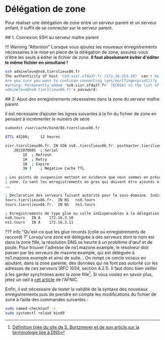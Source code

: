 # Délégation de zone

Pour réaliser une délégation de zone entre un serveur parent et un serveur enfant, il suffit de se connecter sur le serveur parent.

## 1. Connexion SSH au serveur maître parent

!!! Warning  "Attention"
    Lorsque vous ajoutez les nouveaux enregistrements nécessaires à la mise en place de la délégation de zone, assurez-vous d'être les seuls à éditer le fichier de zone. **Il faut absolument éviter d'éditer le même fichier en simultané !**

```bash
ssh admineleve@ns0.tierslieux86.fr
The authenticity of host 'ns0.sisr.sfda37.fr (172.16.253.10)' can't be established.ECDSA key fingerprint is SHA256:86URTSy4kQ4hHHPu9nTP3oXRAEH9RCTp4/3JHv0qe+g.
Are you sure you want to continue connecting (yes/no/[fingerprint])?y
Warning: Permanently added 'ns0.sisr.sfda37.fr' (ECDSA) to the list of known hosts.
admineleve@ns0.tierslieux86.fr's password:
```

## 2. Ajout des enregistrements nécessaires dans la zone du serveur maître parent

Il est nécessaire d’ajouter les lignes suivantes à la fin du fichier de zone en pensant à incrémenter le numéro de série

```bash
sudoedit /var/cache/bind/db.tierslieux86.fr
```

```bash
$TTL 43200; 	12 heures

sisr.tierslieux86.fr. IN SOA ns0..tierslieux86.fr. postmaster.tierslieux86.fr. (
	2021070601	; Serial
		1D	; Refresh
		1H	; Retry
		1W	; Expire
		3H )	; Negative Cache TTL

; Les points de suspension mettent en évidence que nous sommes en présence d’un extrait de fichier de 
; zone. Ce sont les enregistrements en gras qui doivent être ajoutés à l’existant.
.…

; Déclaration des serveurs faisant autorité pour le sous-domaine. Indispensable à la délégation
tours.tierslieux86.fr.	IN NS	ns0.tours
tours.tierslieux86.fr.	IN NS	ns1.tours

; Enregistrements de type glue ou colle indispensables à la délégation de zone
ns0.tours	IN A	172.16.3.10
ns1.tours	IN A	172.16.3.11
```

??? info "Qu'est-ce que les glue records (colle ou enregistrements de raccord) ?"
    Lorsqu'une zone est déléguée à des serveurs dont le nom est dans la zone fille, la résolution DNS se heurte à un problème d'œuf et de poule. Pour trouver l'adresse de ns1.mazone.example, le résolveur doit passer par les serveurs de mazone.example, qui est déléguée à ns1.mazone.example et ainsi de suite... On rompt ce cercle vicieux en ajoutant, dans la zone parente, des données qui ne font pas autorité sur les adresses de ces serveurs (RFC 1034, section 4.2.1). Il faut donc bien veiller à les garder synchrones avec la zone fille[^1]. Si vous voulez en savoir plus, jetez un oeil à [cet article](https://www.afnic.fr/observatoire-ressources/papier-expert/le-dns-ca-colle-ou-ca-ne-colle-pas/) de l'AFNIC.

Enfin, il est nécessaire de tester la validité de la syntaxe des nouveaux enregistrements puis de prendre en compte les modifications du fichier de zone à l’aide des commandes suivantes :

```bash
sudo named-checkconf -z
sudo systemctl reload bind9
```

[^1]: [Définition tirée du site de S. Bortzmeyer et de son article sur la terminologie liée à DNS](https://www.bortzmeyer.org/9499.html) 